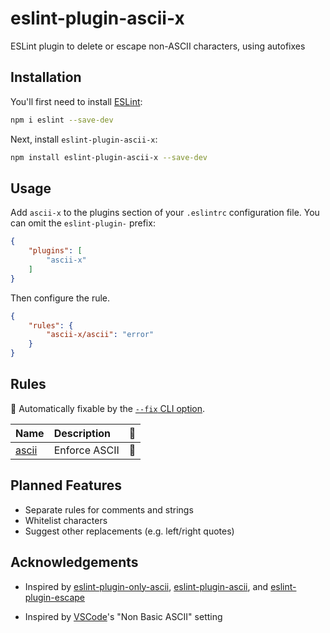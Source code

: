 # eslint-plugin-ascii-x

ESLint plugin to delete or escape non-ASCII characters, using autofixes

## Installation

You'll first need to install [ESLint](https://eslint.org/):

```sh
npm i eslint --save-dev
```

Next, install `eslint-plugin-ascii-x`:

```sh
npm install eslint-plugin-ascii-x --save-dev
```

## Usage

Add `ascii-x` to the plugins section of your `.eslintrc` configuration file. You can omit the `eslint-plugin-` prefix:

```json
{
    "plugins": [
        "ascii-x"
    ]
}
```


Then configure the rule.

```json
{
    "rules": {
        "ascii-x/ascii": "error"
    }
}
```


## Rules

<!-- begin auto-generated rules list -->

🔧 Automatically fixable by the [`--fix` CLI option](https://eslint.org/docs/user-guide/command-line-interface#--fix).

| Name                         | Description   | 🔧 |
| :--------------------------- | :------------ | :- |
| [ascii](docs/rules/ascii.md) | Enforce ASCII | 🔧 |

<!-- end auto-generated rules list -->

## Planned Features

* Separate rules for comments and strings
* Whitelist characters
* Suggest other replacements (e.g. left/right quotes)

## Acknowledgements

* Inspired by [eslint-plugin-only-ascii](https://www.npmjs.com/package/eslint-plugin-only-ascii), [eslint-plugin-ascii](https://www.npmjs.com/package/eslint-plugin-ascii), and [eslint-plugin-escape](https://www.npmjs.com/package/eslint-plugin-escape)

* Inspired by [VSCode](https://code.visualstudio.com/)'s "Non Basic ASCII" setting

